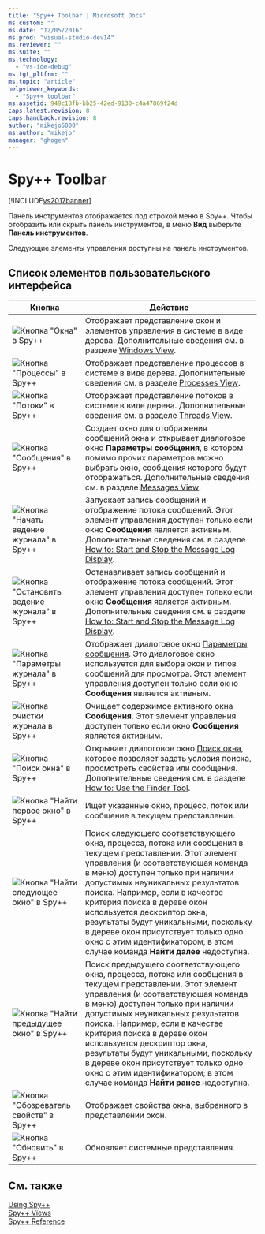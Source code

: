 ```yaml
---
title: "Spy++ Toolbar | Microsoft Docs"
ms.custom: ""
ms.date: "12/05/2016"
ms.prod: "visual-studio-dev14"
ms.reviewer: ""
ms.suite: ""
ms.technology: 
  - "vs-ide-debug"
ms.tgt_pltfrm: ""
ms.topic: "article"
helpviewer_keywords: 
  - "Spy++ toolbar"
ms.assetid: 949c18fb-bb25-42ed-9130-c4a47869f24d
caps.latest.revision: 8
caps.handback.revision: 8
author: "mikejo5000"
ms.author: "mikejo"
manager: "ghogen"
---
```

# Spy++ Toolbar
[!INCLUDE[vs2017banner](../code-quality/includes/vs2017banner.md)]

Панель инструментов отображается под строкой меню в Spy\+\+.  Чтобы отобразить или скрыть панель инструментов, в меню **Вид** выберите **Панель инструментов**.  
  
 Следующие элементы управления  доступны на панель инструментов.  
  
## Список элементов пользовательского интерфейса  
  
|Кнопка|Действие|  
|------------|--------------|  
|![Кнопка "Окна" в Spy&#43;&#43;](../debugger/media/icon_spy--_windows.png "Icon\_Spy\+\+\_Windows")|Отображает представление окон и элементов управления в системе в виде дерева.  Дополнительные сведения см. в разделе [Windows View](../debugger/windows-view.md).|  
|![Кнопка "Процессы" в Spy&#43;&#43;](../debugger/media/icon_spy--_processes.png "Icon\_Spy\+\+\_Processes")|Отображает представление процессов в системе в виде дерева.  Дополнительные сведения см. в разделе [Processes View](../debugger/processes-view.md).|  
|![Кнопка "Потоки" в Spy&#43;&#43;](../debugger/media/icon_spy--_threads.gif "Icon\_Spy\+\+\_Threads")|Отображает представление потоков в системе в виде дерева.  Дополнительные сведения см. в разделе [Threads View](../debugger/threads-view.md).|  
|![Кнопка "Сообщения" в Spy&#43;&#43;](../debugger/media/icon_spy--_messages.png "Icon\_Spy\+\+\_Messages")|Создает окно для отображения сообщений окна и открывает диалоговое окно **Параметры сообщения**, в котором помимо прочих параметров можно выбрать окно, сообщения которого будут отображаться.  Дополнительные сведения см. в разделе [Messages View](../debugger/messages-view.md).|  
|![Кнопка "Начать ведение журнала" в Spy&#43;&#43;](../debugger/media/icon_spy--_startlog.png "Icon\_Spy\+\+\_StartLog")|Запускает запись сообщений и отображение потока сообщений.  Этот элемент управления доступен только если окно **Сообщения** является активным.  Дополнительные сведения см. в разделе [How to: Start and Stop the Message Log Display](../debugger/how-to-start-and-stop-the-message-log-display.md).|  
|![Кнопка "Остановить ведение журнала" в Spy&#43;&#43;](../debugger/media/icon_spy--_stoplog.gif "Icon\_Spy\+\+\_StopLog")|Останавливает запись сообщений и отображение потока сообщений.  Этот элемент управления доступен только если окно **Сообщения** является активным.  Дополнительные сведения см. в разделе [How to: Start and Stop the Message Log Display](../debugger/how-to-start-and-stop-the-message-log-display.md).|  
|![Кнопка "Параметры журнала" в Spy&#43;&#43;](../debugger/media/icon_spy--_logoptions.png "Icon\_Spy\+\+\_LogOptions")|Отображает диалоговое окно [Параметры сообщения](../debugger/message-options-dialog-box.md).  Это диалоговое окно используется для выбора окон и типов сообщений для просмотра.  Этот элемент управления доступен только если окно **Сообщения** является активным.|  
|![Кнопка очистки журнала в Spy&#43;&#43;](../debugger/media/spy--_clearlog.gif "Spy\+\+\_ClearLog")|Очищает содержимое активного окна **Сообщения**.  Этот элемент управления доступен только если окно **Сообщения** является активным.|  
|![Кнопка "Поиск окна" в Spy&#43;&#43;](../debugger/media/icon_spy--_findwindow.png "Icon\_Spy\+\+\_FindWindow")|Открывает диалоговое окно [Поиск окна](../debugger/find-window-dialog-box.md), которое позволяет задать условия поиска, просмотреть свойства или сообщения.  Дополнительные сведения см. в разделе [How to: Use the Finder Tool](../Topic/How%20to:%20Use%20the%20Finder%20Tool.md).|  
|![Кнопка "Найти первое окно" в Spy&#43;&#43;](../debugger/media/icon_spy--_window.png "Icon\_Spy\+\+\_Window")|Ищет указанные окно, процесс, поток или сообщение в текущем представлении.|  
|![Кнопка "Найти следующее окно" в Spy&#43;&#43;](../debugger/media/icon_spy--_nextwindow.gif "Icon\_Spy\+\+\_NextWindow")|Поиск следующего соответствующего окна, процесса, потока или сообщения в текущем представлении.  Этот элемент управления \(и соответствующая команда в меню\) доступен только при наличии допустимых неуникальных результатов поиска.  Например, если в качестве критерия поиска в дереве окон используется дескриптор окна, результаты будут уникальными, поскольку в дереве окон присутствует только одно окно с этим идентификатором; в этом случае команда **Найти далее** недоступна.|  
|![Кнопка "Найти предыдущее окно" в Spy&#43;&#43;](../debugger/media/icon_spy--_prevwindow.gif "Icon\_Spy\+\+\_PrevWindow")|Поиск предыдущего соответствующего окна, процесса, потока или сообщения в текущем представлении.  Этот элемент управления \(и соответствующая команда в меню\) доступен только при наличии допустимых неуникальных результатов поиска.  Например, если в качестве критерия поиска в дереве окон используется дескриптор окна, результаты будут уникальными, поскольку в дереве окон присутствует только одно окно с этим идентификатором; в этом случае команда **Найти ранее** недоступна.|  
|![Кнопка "Обозреватель свойств" в Spy&#43;&#43;](../debugger/media/icon_spy--_propexp.png "Icon\_Spy\+\+\_PropExp")|Отображает свойства окна, выбранного в представлении окон.|  
|![Кнопка "Обновить" в Spy&#43;&#43;](../debugger/media/icon_spy--_refresh.png "Icon\_Spy\+\+\_Refresh")|Обновляет системные представления.|  
  
## См. также  
 [Using Spy\+\+](../debugger/using-spy-increment.md)   
 [Spy\+\+ Views](../debugger/spy-increment-views.md)   
 [Spy\+\+ Reference](../debugger/spy-increment-reference.md)